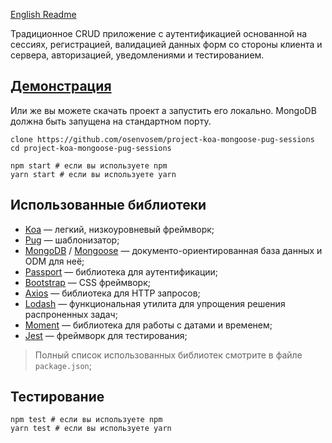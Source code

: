 [English Readme](README.md)

Традиционное CRUD приложение с аутентификацией основанной на сессиях, регистрацией, валидацией данных форм со стороны клиента и сервера, авторизацией, уведомлениями и тестированием.

## [Демонстрация](https://pj-koa-mongoose-pug-sessions.herokuapp.com/)

Или же вы можете скачать проект а запустить его локально. MongoDB должна быть запущена на стандартном порту.

```
clone https://github.com/osenvosem/project-koa-mongoose-pug-sessions
cd project-koa-mongoose-pug-sessions

npm start # если вы используете npm
yarn start # если вы используете yarn
```

## Использованные библиотеки

* [Koa](https://github.com/koajs/koa) — легкий, низкоуровневый фреймворк;
* [Pug](https://github.com/pugjs/pug) — шаблонизатор;
* [MongoDB](https://github.com/mongodb) / [Mongoose](https://github.com/Automattic/mongoose) — документо-ориентированная база данных и ODM для неё;
* [Passport](https://github.com/jaredhanson/passport) — библиотека для аутентификации;
* [Bootstrap](https://github.com/twbs/bootstrap/tree/v4-dev) — CSS фреймворк;
* [Axios](https://github.com/axios/axios) — библиотека для HTTP запросов;
* [Lodash](https://github.com/lodash/lodash) — функциональная утилита для упрощения решения распроненных задач;
* [Moment](https://github.com/moment/moment) — библиотека для работы с датами и временем;
* [Jest](https://github.com/facebook/jest) — фреймворк для тестирования;

> Полный список использованных библиотек смотрите в файле `package.json`;

## Тестирование

```
npm test # если вы используете npm
yarn test # если вы используете yarn
```
